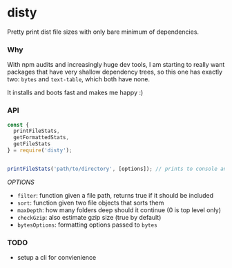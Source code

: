 # disty
Pretty print dist file sizes with only bare minimum of dependencies.

### Why

With npm audits and increasingly huge dev tools, I am starting to really want packages that have very shallow dependency trees, so this one has exactly two: `bytes` and `text-table`, which both have none.

It installs and boots fast and makes me happy :)

### API

```javascript
const {
  printFileStats,
  getFormattedStats,
  getFileStats
} = require('disty');


printFileStats('path/to/directory', [options]); // prints to console and returns promise
```

*OPTIONS*

- `filter`: function given a file path, returns true if it should be included
- `sort`: function given two file objects that sorts them
- `maxDepth`: how many folders deep should it continue (0 is top level only)
- `checkGzip`: also estimate gzip size (true by default)
- `bytesOptions`: formatting options passed to `bytes`

### TODO

- setup a cli for convienience
